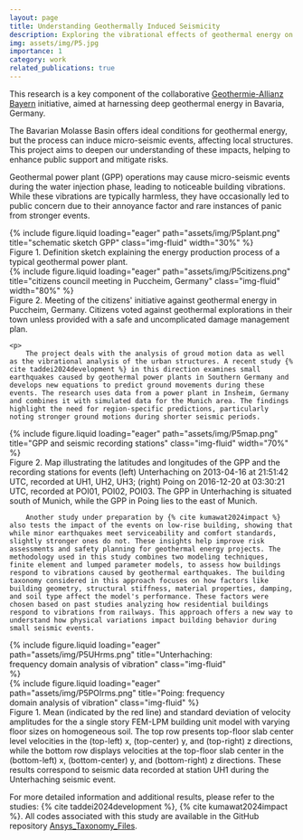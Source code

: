 ```yaml
---
layout: page
title: Understanding Geothermally Induced Seismicity
description: Exploring the vibrational effects of geothermal energy on urban structures
img: assets/img/P5.jpg
importance: 1
category: work
related_publications: true
---
```

<div class="project-introduction">
    <p>
        This research is a key component of the collaborative <a href="https://geothermie-allianz.de/en/home/" target="_blank">Geothermie-Allianz Bayern</a> initiative, aimed at harnessing deep geothermal energy in Bavaria, Germany.
    <p>
        The Bavarian Molasse Basin offers ideal conditions for geothermal energy, but the process can induce micro-seismic events, affecting local structures. This project aims to deepen our understanding of these impacts, helping to enhance public support and mitigate risks.
    </p>

<p>
    Geothermal power plant (GPP) operations may cause micro-seismic events during the water injection phase, leading to noticeable building vibrations. While these vibrations are typically harmless, they have occasionally led to public concern due to their annoyance factor and rare instances of panic from stronger events.
</p>

<div class="row">
    <div class="col-sm mt-3 mt-md-0 text-center">
        {% include figure.liquid loading="eager" path="assets/img/P5plant.png" title="schematic sketch GPP" class="img-fluid" width="30%" %}
    </div>
</div>
<div class="caption text-center">
    Figure 1. Definition sketch explaining the energy production process of a typical geothermal power plant.
</div>

<div class="row">
    <div class="col-sm mt-3 mt-md-0 text-center">
        {% include figure.liquid loading="eager" path="assets/img/P5citizens.png" title="citizens council meeting in Puccheim, Germany" class="img-fluid" width="80%" %}
    </div>
</div>
<div class="caption text-center">
    Figure 2. Meeting of the citizens' initiative against geothermal energy in Puccheim, Germany. Citizens voted against geothermal explorations in their town unless provided with a safe and uncomplicated damage management plan.
</div>

    <p> 
        The project deals with the analysis of groud motion data as well as the vibrational analysis of the urban structures. A recent study {% cite taddei2024development %} in this direction examines small earthquakes caused by geothermal power plants in Southern Germany and develops new equations to predict ground movements during these events. The research uses data from a power plant in Insheim, Germany and combines it with simulated data for the Munich area. The findings highlight the need for region-specific predictions, particularly noting stronger ground motions during shorter seismic periods. 

<div class="row">
    <div class="col-sm mt-3 mt-md-0 text-center">
        {% include figure.liquid loading="eager" path="assets/img/P5map.png" title="GPP and seismic recording stations" class="img-fluid" width="70%" %}
    </div>
</div>
<div class="caption text-center">
    Figure 2. Map illustrating the latitudes and longitudes of the GPP and the recording stations for events (left) Unterhaching on 2013-04-16 at 21:51:42 UTC, recorded at UH1, UH2, UH3; (right) Poing on 2016-12-20 at 03:30:21 UTC, recorded at POI01, POI02, POI03. The GPP in Unterhaching is situated south of Munich, while the GPP in Poing lies to the east of Munich.
</div>        
       
        Another study under preparation by {% cite kumawat2024impact %} also tests the impact of the events on low-rise building, showing that while minor earthquakes meet serviceability and comfort standards, slightly stronger ones do not. These insights help improve risk assessments and safety planning for geothermal energy projects. The methodology used in this study combines two modeling techniques, finite element and lumped parameter models, to assess how buildings respond to vibrations caused by geothermal earthquakes. The building taxonomy considered in this approach focuses on how factors like building geometry, structural stiffness, material properties, damping, and soil type affect the model's performance. These factors were chosen based on past studies analyzing how residential buildings respond to vibrations from railways. This approach offers a new way to understand how physical variations impact building behavior during small seismic events.

<div class="d-flex flex-column align-items-center">
    <div class="w-100 text-center mt-3 mt-md-0" style="max-width: 80%;">
        {% include figure.liquid loading="eager" path="assets/img/P5UHrms.png" title="Unterhaching: frequency domain analysis of vibration" class="img-fluid" %}
    </div>
    <div class="w-100 text-center mt-3 mt-md-0" style="max-width: 80%;">
        {% include figure.liquid loading="eager" path="assets/img/P5POIrms.png" title="Poing: frequency domain analysis of vibration" class="img-fluid" %}
    </div>
</div>
<div class="caption text-center mt-2">
    Figure 1. Mean (indicated by the red line) and standard deviation of velocity amplitudes for the a single story FEM-LPM building unit model with varying floor sizes on homogeneous soil. The top row presents top-floor slab center level velocities in the (top-left) x, (top-center) y, and (top-right) z directions, while the bottom row displays velocities at the top-floor slab center in the (bottom-left) x, (bottom-center) y, and (bottom-right) z directions. These results correspond to seismic data recorded at station UH1 during the Unterhaching seismic event.
</div>

<p>
    For more detailed information and additional results, please refer to the studies: {% cite taddei2024development %}, {% cite kumawat2024impact %}. All codes associated with this study are available in the GitHub repository <a href="https://github.com/Aditi-Kumawat/Ansys_Taxonomy_Files" target="_blank">Ansys_Taxonomy_Files</a>.  
</p>


